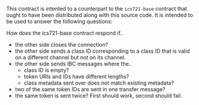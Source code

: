 This contract is intented to a counterpart to the `ics721-base`
contract that ought to have been distributed along with this source
code. It is intended to be used to answer the following questions:

How does the ics721-base contract respond if..

- the other side closes the connection?
- the other side sends a class ID corresponding to a class ID that is
  valid on a different channel but not on its channel.
- the other side sends IBC messages where the..
  - class ID is empty?
  - token URIs and IDs have different lengths?
  - class metadata sent over does not match existing metadata?
- two of the same token IDs are sent in one transfer message?
- the same token is sent twice? First should work, second should fail.
